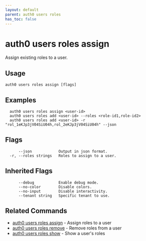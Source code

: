 ```yaml
---
layout: default
parent: auth0 users roles
has_toc: false
---
```

# auth0 users roles assign

Assign existing roles to a user.

## Usage
```
auth0 users roles assign [flags]
```

## Examples

```
  auth0 users roles assign <user-id>
  auth0 users roles add <user-id> --roles <role-id1,role-id2>
  auth0 users roles add <user-id> -r "rol_1eKJp3jV04SiU04h,rol_2eKJp3jV04SiU04h" --json
```


## Flags

```
      --json            Output in json format.
  -r, --roles strings   Roles to assign to a user.
```


## Inherited Flags

```
      --debug           Enable debug mode.
      --no-color        Disable colors.
      --no-input        Disable interactivity.
      --tenant string   Specific tenant to use.
```


## Related Commands

- [auth0 users roles assign](auth0_users_roles_assign.md) - Assign roles to a user
- [auth0 users roles remove](auth0_users_roles_remove.md) - Remove roles from a user
- [auth0 users roles show](auth0_users_roles_show.md) - Show a user's roles


